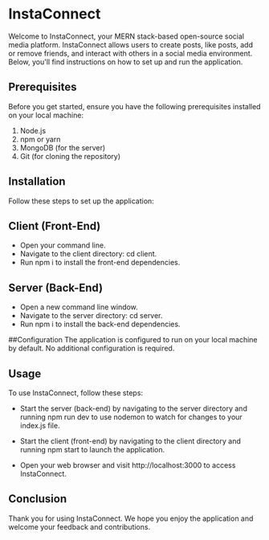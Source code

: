 ﻿# InstaConnect

Welcome to InstaConnect, your MERN stack-based open-source social media platform. InstaConnect allows users to create posts, like posts, add or remove friends, and interact with others in a social media environment. Below, you'll find instructions on how to set up and run the application.

## Prerequisites
Before you get started, ensure you have the following prerequisites installed on your local machine:

1. Node.js
2. npm or yarn
3. MongoDB (for the server)
4. Git (for cloning the repository)

## Installation
Follow these steps to set up the application:

## Client (Front-End)
- Open your command line.
- Navigate to the client directory: cd client.
- Run npm i to install the front-end dependencies.
## Server (Back-End)
- Open a new command line window.
- Navigate to the server directory: cd server.
- Run npm i to install the back-end dependencies.

##Configuration
The application is configured to run on your local machine by default. No additional configuration is required.

## Usage
To use InstaConnect, follow these steps:

- Start the server (back-end) by navigating to the server directory and running npm run dev to use nodemon to watch for changes to your index.js file.

- Start the client (front-end) by navigating to the client directory and running npm start to launch the application.

- Open your web browser and visit http://localhost:3000 to access InstaConnect.

## Conclusion
Thank you for using InstaConnect. We hope you enjoy the application and welcome your feedback and contributions.
